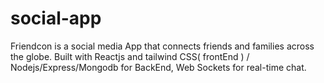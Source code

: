 # social-app
Friendcon is a social media App that connects friends and families across the globe. Built with Reactjs and tailwind CSS( frontEnd ) / Nodejs/Express/Mongodb for BackEnd, Web Sockets for real-time chat.
